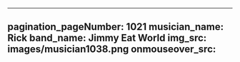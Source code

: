 ------
pagination_pageNumber: 1021
musician_name: Rick
band_name: Jimmy Eat World
img_src: images/musician1038.png
onmouseover_src: 
------